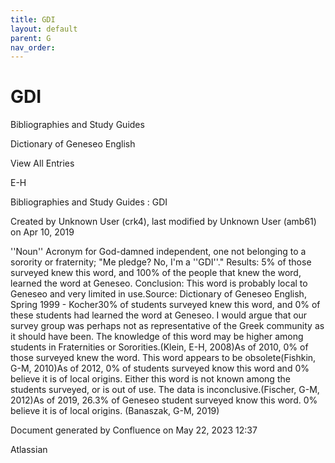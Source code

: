 ```yaml
---
title: GDI
layout: default
parent: G
nav_order:
---
```


# GDI

Bibliographies and Study Guides

Dictionary of Geneseo English

View All Entries

E-H

Bibliographies and Study Guides : GDI

Created by  Unknown User (crk4), last modified by  Unknown User (amb61) on Apr 10, 2019

''Noun'' Acronym for God-damned independent, one not belonging to a sorority or fraternity; &quot;Me pledge? No, I'm a ''GDI''.&quot; Results: 5% of those surveyed knew this word, and 100% of the people that knew the word, learned the word at Geneseo. Conclusion: This word is probably local to Geneseo and very limited in use.Source: Dictionary of Geneseo English, Spring 1999 - Kocher30% of students surveyed knew this word, and 0% of these students had learned the word at Geneseo. I would argue that our survey group was perhaps not as representative of the Greek community as it should have been. The knowledge of this word may be higher among students in Fraternities or Sororities.(Klein, E-H, 2008)As of 2010, 0% of those surveyed knew the word. This word appears to be obsolete(Fishkin, G-M, 2010)As of 2012, 0% of students surveyed know this word and 0% believe it is of local origins. Either this word is not known among the students surveyed, or is out of use. The data is inconclusive.(Fischer, G-M, 2012)As of 2019, 26.3% of Geneseo student surveyed know this word. 0% believe it is of local origins. (Banaszak, G-M, 2019)

Document generated by Confluence on May 22, 2023 12:37

Atlassian
